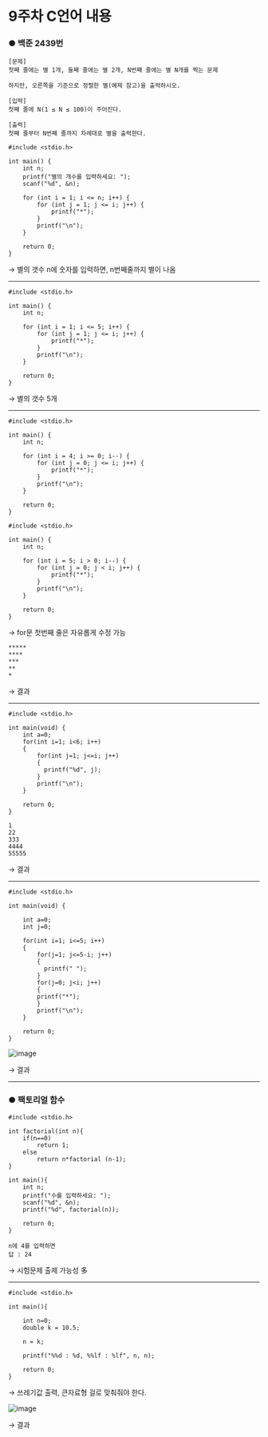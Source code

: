 # 9주차 C언어 내용

<h3><b>● 백준 2439번</b></h3>

```
[문제]
첫째 줄에는 별 1개, 둘째 줄에는 별 2개, N번째 줄에는 별 N개를 찍는 문제

하지만, 오른쪽을 기준으로 정렬한 별(예제 참고)을 출력하시오.

[입력]
첫째 줄에 N(1 ≤ N ≤ 100)이 주어진다.

[출력]
첫째 줄부터 N번째 줄까지 차례대로 별을 출력한다.
```

```
#include <stdio.h>

int main() {
    int n;
    printf("별의 개수를 입력하세요: ");
    scanf("%d", &n);

    for (int i = 1; i <= n; i++) {
        for (int j = 1; j <= i; j++) {
            printf("*");
        }
        printf("\n");
    }

    return 0;
}
```
→ 별의 갯수 n에 숫자를 입력하면, n번째줄까지 별이 나옴

<hr>

```
#include <stdio.h>

int main() {
    int n;
    
    for (int i = 1; i <= 5; i++) {
        for (int j = 1; j <= i; j++) {
            printf("*");
        }
        printf("\n");
    }

    return 0;
}
```
→ 별의 갯수 5개

<hr>

```
#include <stdio.h>

int main() {
    int n;
    
    for (int i = 4; i >= 0; i--) {
        for (int j = 0; j <= i; j++) {
            printf("*");
        }
        printf("\n");
    }

    return 0;
}
```

```
#include <stdio.h>

int main() {
    int n;
    
    for (int i = 5; i > 0; i--) {
        for (int j = 0; j < i; j++) {
            printf("*");
        }
        printf("\n");
    }

    return 0;
}
```
→ for문 첫번째 줄은 자유롭게 수정 가능

```
*****
****
***
**
*
```
→ 결과

<hr>

```
#include <stdio.h>

int main(void) {
    int a=0;
    for(int i=1; i<6; i++) 
    {
        for(int j=1; j<=i; j++) 
        {
          printf("%d", j);
        }
        printf("\n");
    }

    return 0;
}
```

```
1
22
333
4444
55555
```
→ 결과

<hr>

```
#include <stdio.h>

int main(void) {
    
    int a=0;
    int j=0;
    
    for(int i=1; i<=5; i++) 
    {
        for(j=1; j<=5-i; j++) 
        {
          printf(" ");
        }
        for(j=0; j<i; j++)
        {
        printf("*");
        }
        printf("\n");
    }

    return 0;
}
```


![image](https://user-images.githubusercontent.com/128660870/236097526-045efdcf-a4a3-46f9-bb37-9e8c3cdc6e75.png)


→ 결과

<hr>

<h3><b> ● 팩토리얼 함수 </b></h3>

```
#include <stdio.h>

int factorial(int n){
    if(n==0)
        return 1;
    else
        return n*factorial (n-1);
}

int main(){
    int n;
    printf("수를 입력하세요: ");
    scanf("%d", &n);
    printf("%d", factorial(n));
    
    return 0;
}
```

```
n에 4를 입력하면
답 : 24
```
→ 시험문제 출제 가능성 多

<hr>

```
#include <stdio.h>

int main(){
    
    int n=0;
    double k = 10.5;
    
    n = k;
    
    printf("%%d : %d, %%lf : %lf", n, n);
    
    return 0;
}
```
→ 쓰레기값 출력, 큰자료형 걸로 맞춰줘야 한다.

![image](https://user-images.githubusercontent.com/128660870/236106282-1b49be94-5c3f-4c28-a65e-228ac9e4f28a.png)

→ 결과


